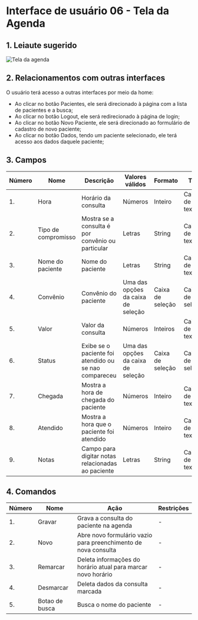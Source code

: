 # Interface de usuário 06 - Tela da Agenda

## 1. Leiaute sugerido
![Tela da agenda](https://user-images.githubusercontent.com/69217117/114107088-a5e25a00-98a6-11eb-9754-ff0a57ce563d.jpg)

## 2. Relacionamentos com outras interfaces
O usuário terá acesso a outras interfaces por meio da home:
- Ao clicar no botão Pacientes, ele será direcionado à página com a lista de pacientes e a busca;
- Ao clicar no botão Logout, ele será redirecionado à página de login;
- Ao clicar no botão Novo Paciente, ele será direcionado ao formulário de cadastro de novo paciente;
- Ao clicar no botão Dados, tendo um paciente selecionado, ele terá acesso aos dados daquele paciente;


## 3. Campos

| **Número** | **Nome** | **Descrição** | **Valores válidos** | **Formato** | **Tipo** | **Restrições** |
| --- | --- | --- | --- | --- | --- | --- |
|1. | Hora | Horário da consulta | Números |Inteiro |Caixa de texto | Não pode ser vazio |
|2. |Tipo de compromisso | Mostra se a consulta é por convênio ou particular | Letras | String | Caixa de texto |Não pode ser vazio  |
|3. |Nome do paciente |Nome do paciente | Letras |String |Caixa de texto |Não pode ser vazio |
|4. |Convênio |Convênio do paciente |Uma das opções da caixa de seleção |Caixa de seleção |Caixa de seleção |Alguma opção deve ser selecionada |
|5. |Valor| Valor da consulta| Números | Inteiros| Caixa de texto|Não permite letras|
|6. |Status |Exibe se o paciente foi atendido ou se nao compareceu |Uma das opções da caixa de seleção |Caixa de seleção | Caixa de seleção |Alguma opção deve ser selecionada |
|7. |Chegada |Mostra a hora de chegada do paciente |Números |Inteiro | Caixa de texto |Não pode ser vazio |
|8. |Atendido |Mostra a hora que o paciente foi atendido |Números |Inteiro | Caixa de texto|Não pode ser vazio |
|9. |Notas |Campo para digitar notas relacionadas ao paciente |Letras |String |Caixa de texto | - |

## 4. Comandos

| **Número** | **Nome** | **Ação** | **Restrições** |
| --- | --- | --- | --- |
|1. |Gravar | Grava a consulta do paciente na agenda | - |
|2. |Novo | Abre novo formulário vazio para preenchimento de nova consulta | - |
|3. |Remarcar | Deleta informações do horário atual para marcar novo horário | - |
|4. |Desmarcar| Deleta dados da consulta marcada | - |
|5. |Botao de busca| Busca o nome do paciente| - |



